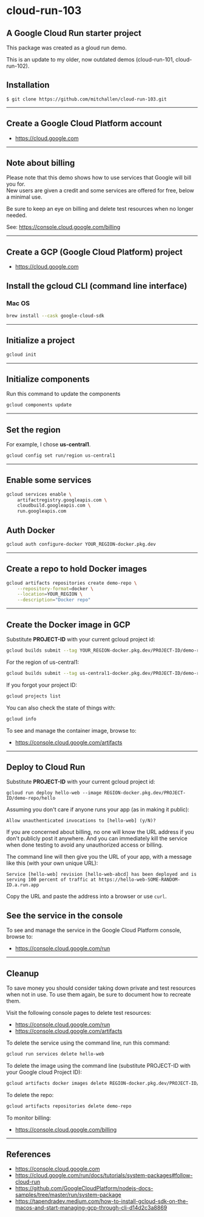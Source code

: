 cloud-run-103
==
A Google Cloud Run starter project
--

This package was created as a gloud run demo.

This is an update to my older, now outdated demos (cloud-run-101, cloud-run-102).

## Installation

    $ git clone https://github.com/mitchallen/cloud-run-103.git
  
* * *

## Create a Google Cloud Platform account

* https://cloud.google.com

* * *

## Note about billing

Please note that this demo shows how to use services that Google will bill you for.  
New users are given a credit and some services are offered for free, below a minimal use.

Be sure to keep an eye on billing and delete test resources when no longer needed.

See: https://console.cloud.google.com/billing

* * *

## Create a GCP (Google Cloud Platform) project

* https://cloud.google.com

## Install the gcloud CLI (command line interface)

### Mac OS

```sh
brew install --cask google-cloud-sdk
```

* * *

## Initialize a project

```sh
gcloud init
```

* * *

## Initialize components

Run this command to update the components

```sh
gcloud components update
```

* * *

## Set the region

For example, I chose __us-central1__.

```sh
gcloud config set run/region us-central1
```

* * *

## Enable some services

```sh
gcloud services enable \
    artifactregistry.googleapis.com \
    cloudbuild.googleapis.com \
    run.googleapis.com
```

## Auth Docker

```sh
gcloud auth configure-docker YOUR_REGION-docker.pkg.dev
```

* * *

## Create a repo to hold Docker images

```sh
gcloud artifacts repositories create demo-repo \
    --repository-format=docker \
    --location=YOUR_REGION \
    --description="Docker repo"
```


* * *

## Create the Docker image in GCP

Substitute __PROJECT-ID__ with your current gcloud project id:

```sh
gcloud builds submit --tag YOUR_REGION-docker.pkg.dev/PROJECT-ID/demo-repo/hello
```

For the region of us-central1:

```sh
gcloud builds submit --tag us-central1-docker.pkg.dev/PROJECT-ID/demo-repo/hello
```

If you forgot your project ID:

```sh
gcloud projects list
```

You can also check the state of things with:

```sh
gcloud info
```

To see and manage the container image, browse to:

* https://console.cloud.google.com/artifacts

* * *

## Deploy to Cloud Run

Substitute __PROJECT-ID__ with your current gcloud project id:

```
gcloud run deploy hello-web --image REGION-docker.pkg.dev/PROJECT-ID/demo-repo/hello
```

Assuming you don't care if anyone runs your app (as in making it public):

```
Allow unauthenticated invocations to [hello-web] (y/N)?
```

If you are concerned about billing, no one will know the URL address if you don't publicly post it anywhere.  And you can immediately kill the service when done testing to avoid any unauthorized access or billing.

The command line will then give you the URL of your app, with a message like this (with your own unique URL):

```
Service [hello-web] revision [hello-web-abcd] has been deployed and is serving 100 percent of traffic at https://hello-web-SOME-RANDOM-ID.a.run.app
```

Copy the URL and paste the address into a browser or use `curl`.

## See the service in the console

To see and manage the service in the Google Cloud Platform console, browse to:

* https://console.cloud.google.com/run

* * *

## Cleanup

To save money you should consider taking down private and test resources when not in use.  To use them again, be sure to document how to recreate them.

Visit the following console pages to delete test resources:

* https://console.cloud.google.com/run
* https://console.cloud.google.com/artifacts

To delete the service using the command line, run this command:

```sh
gcloud run services delete hello-web
```

To delete the image using the command line (substitute PROJECT-ID with your Google cloud Project ID):

```sh
gcloud artifacts docker images delete REGION-docker.pkg.dev/PROJECT-ID/demo-repo/hello
```

To delete the repo:

```sh
gcloud artifacts repositories delete demo-repo
```

To monitor billing:

* https://console.cloud.google.com/billing

* * * 

## References

* https://console.cloud.google.com
* https://cloud.google.com/run/docs/tutorials/system-packages#follow-cloud-run
* https://github.com/GoogleCloudPlatform/nodejs-docs-samples/tree/master/run/system-package
* https://tapendradev.medium.com/how-to-install-gcloud-sdk-on-the-macos-and-start-managing-gcp-through-cli-d14d2c3a8869


